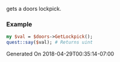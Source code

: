 gets a doors lockpick.
### Example

```perl
my $val = $doors->GetLockpick();
quest::say($val); # Returns uint
```


Generated On 2018-04-29T00:35:14-07:00